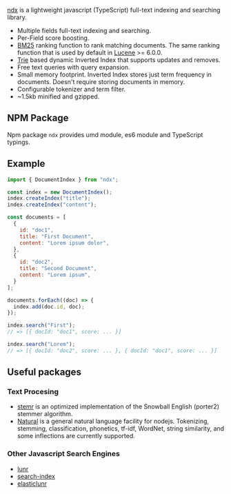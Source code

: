 [ndx](http://github.com/localvoid/ndx) is a lightweight javascript (TypeScript) full-text indexing and searching
library.

- Multiple fields full-text indexing and searching.
- Per-Field score boosting.
- [BM25](https://en.wikipedia.org/wiki/Okapi_BM25) ranking function to rank matching documents. The same ranking
  function that is used by default in [Lucene](http://lucene.apache.org/core/) >= 6.0.0.
- [Trie](https://en.wikipedia.org/wiki/Trie) based dynamic Inverted Index that supports updates and removes.
- Free text queries with query expansion.
- Small memory footprint. Inverted Index stores just term frequency in documents. Doesn't require storing documents in
  memory.
- Configurable tokenizer and term filter.
- ~1.5kb minified and gzipped.

## NPM Package

Npm package `ndx` provides umd module, es6 module and TypeScript typings.

## Example

```js
import { DocumentIndex } from "ndx";

const index = new DocumentIndex();
index.createIndex("title");
index.createIndex("content");

const documents = [
  {
    id: "doc1",
    title: "First Document",
    content: "Lorem ipsum dolor",
  },
  {
    id: "doc2",
    title: "Second Document",
    content: "Lorem ipsum",
  }
];

documents.forEach((doc) => {
  index.add(doc.id, doc);
});

index.search("First");
// => [{ docId: "doc1", score: ... }]

index.search("Lorem");
// => [{ docId: "doc2", score: ... }, { docId: "doc1", score: ... }]

```

## Useful packages

### Text Procesing

- [stemr](https://github.com/localvoid/stemr) is an optimized implementation of the Snowball English (porter2) stemmer
algorithm.
- [Natural](https://github.com/NaturalNode/natural/) is a general natural language facility for nodejs. Tokenizing,
stemming, classification, phonetics, tf-idf, WordNet, string similarity, and some inflections are currently supported.

### Other Javascript Search Engines

- [lunr](https://github.com/olivernn/lunr.js)
- [search-index](https://github.com/fergiemcdowall/search-index)
- [elasticlunr](https://github.com/weixsong/elasticlunr.js)
